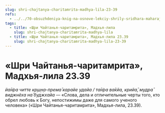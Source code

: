 ```yaml
---
slug: shri-chajtanya-charitamrita-madhya-lila-23-39
refs:
  - ../../70-obsuzhdeniya-knig-na-osnove-lekciy-shrily-sridhara-maharaja/1126-1983-11-14-a-b1-oblozhka-i-kartinki-vnutri-knig-shchsm-pravilnyj-aktsent-pri-publikatsii-biografij-vajshnavov.md
tags:
  - title: «Шри Чайтанья-чаритамрита», Мадхья-лила
    slug: shri-chajtanya-charitamrita-madhya-lila
  - title: «Шри Чайтанья-чаритамрита», Мадхья-лила 23.39
    slug: shri-chajtanya-charitamrita-madhya-lila-23-39
---
```


# «Шри Чайтанья-чаритамрита», Мадхья-лила 23.39

*йа̄н̇ра читте кр̣ш̣н̣а-према̄ карайе удайа / та̄н̇ра ва̄кйа, крийа̄, мудра̄ виджн̃еха на̄ буджхайа* — «Слова, дела и отличительные черты того, кто обрел любовь к Богу, непостижимы даже для самого ученого человека» («Шри Чайтанья-чаритамрита», Мадхья-лила, 23.39).

